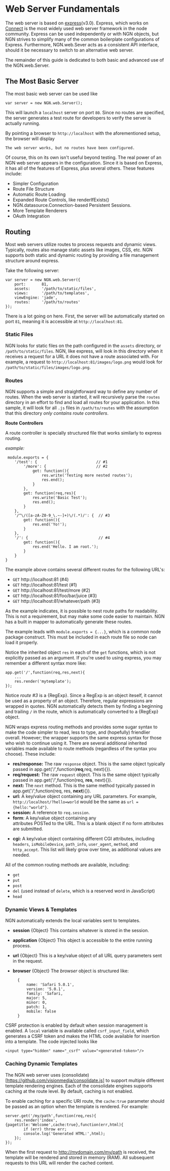 # Web Server Fundamentals

The web server is based on [express](http://expressjs.com)(v3.0).
Express, which works on [Connect](http://senchalabs.github/com/connect) is the most widely used web server framework in
the node community. Express can be used independently or with NGN objects, but NGN strives to
simplify many of the common boilerplate configurations of Express. Furthermore, NGN.web.Sever acts as a
consistent API interface, should it be necessary to switch to an alternative web server.

The remainder of this guide is dedicated to both basic and advanced use of the NGN.web.Server.

## The Most Basic Server

The most basic web server can be used like

	var server = new NGN.web.Server();

This will launch a `localhost` server on port `80`. Since no routes are specified,
the server generates a test route for developers to verify the server is actually running.

By pointing a browser to `http://localhost` with the aforementioned setup, the browser will display

 `The web server works, but no routes have been configured.`
 
Of course, this on its own isn't useful beyond testing. The real power of an NGN web server
appears in the configuration. Since it is based on Express, it has all of the features of Express,
plus several others. These features include:

* Simpler Configuration
* Route File Structure
* Automatic Route Loading
* Expanded Route Controls, like renderIfExists()
* NGN.datasource.Connection-based Persistent Sessions.
* More Template Renderers
* OAuth Integration
 

## Routing

Most web servers utilize routes to process requests and dynamic views.
Typically, routes also manage static assets like images, CSS, etc. NGN
supports both static and dynamic routing by providing a file management
structure around express. 

Take the following server:

	var server = new NGN.web.Server({
		port: 		81,
		assets: 	'/path/to/static/files',
		views: 		'/path/to/templates',
		viewEngine: 'jade',
		routes: 	'/path/to/routes'
	});

There is a lot going on here. First, the server will be automatically started on port `81`,
meaning it is accessible at `http://localhost:81`. 

### Static Files

NGN looks for static files on the path 
configured in the `assets` directory, or `/path/to/static/files`. NGN, like express, will 
look in this directory when it receives a request for a URL it does not have a route associated with.
For example, a request to `http://localhost:81/images/logo.png` would look for 
`/path/to/static/files/images/logo.png`. 

### Routes

NGN supports a simple and straightforward way to define any number of routes.
When the web server is started, it will recursively parse the `routes` directory
in an effort to find and load all routes for your application. In this sample,
it will look for all `.js` files in `/path/to/routes` with the assumption
that this directory _only contains route controllers_.

**Route Controllers**

A route controller is specially structured file that works similarly to express routing.

_example:_

	 module.exports = {
	 	'/test': {							// #1
			'/more': {						// #2
				get: function(){
					res.write('Testing more nested routes');
					res.end();
				}
			},
			get: function(req,res){
				res.write('Basic Test');
				res.end();
			}
		},
		'/^\/([a-zA-Z0-9_\.~-]+)\/(.*)/': {  // #3
			get: function(){
				res.end('Yo!');
			}
		},
		'/': {								 // #4
			get: function(){
				res.end('Hello. I am root.');
			}
		}
	}

The example above contains several different routes for the following URL's:

* `GET` http://localhost:81 (#4)
* `GET` http://localhost:81/test (#1)
* `GET` http://localhost:81/test/more (#2)
* `GET` http://localhost:81/foo/bar/juice (#3)
* `GET` http://localhost:81/whatever/path (#3)

As the example indicates, it is possible to nest route paths for readability.
This is not a requirement, but may make some code easier to maintain. NGN has a built
in mapper to automatically generate these routes.

The example leads with `module.exports = {...}`, which is a common node package construct.
This must be included in each route file so node can load it properly.

Notice the inherited object `res` in each of the `get` functions, which is not explicitly passed as an argument. 
If you're used to using express, you may remember a different syntax more like:

	app.get('/',function(req,res,next){
		...
		res.render('mytemplate');
	});

Notice _route #3_ is a {RegExp}. Since a RegExp is an object iteself, it cannot be used as
a property of an object. Therefore, regular expressions are wrapped in quotes. NGN 
automatically detects them by finding a beginning and trailing `/` in the route, which
is automatically converted to a {RegExp} object.

NGN wraps express routing methods and provides some sugar syntax to make the code simpler to read,
less to type, and (hopefully) friendlier overall. However; the wrapper supports the same express syntax
for those who wish to continue using it. There are several additional inherited variables made available
to route methods (regardless of the syntax you choose). These include:

* **res/response:** The raw `response` object. This is the same object typically passed in app.get('/',function(**req**,req, next){}).
* **req/request:** The raw `request` object. This is the same object typically passed in app.get('/',function(req, **res**, next){}).
* **next:** The `next` method. This is the same method typically passed in app.get('/',function(req, res, **next**){}).
* **url:** A key/value object containing any URL parameters. For example, `http://localhost/?hello=world` would be the same as `url = {hello:"world"}`.
* **session:** A reference to `req.session`.
* **form**: A key/value object containing any <form> attributes POSTed to the URL. This is a blank object if no form attributes are submitted.
* **cgi:** A key/value object containing different CGI attributes, including `headers`, `isMobileDevice`, `path_info`, `user_agent`, `method`, and `http_accept`. This list will likely grow over time, as additional values are needed.

All of the common routing methods are available, including:

* `get`
* `put`
* `post`
* `del` (used instead of `delete`, which is a reserved word in JavaScript)
* `head`

### Dynamic Views & Templates

NGN automatically extends the local variables sent to templates.

* **session** {Object} This contains whatever is stored in the session.
* **application** {Object} This object is accessible to the entire running process.
* **url** {Object} This is a key/value object of all URL query parameters sent in the request.
* **browser** {Object}
The _browser_ object is structured like:

		{
			name: 'Safari 5.0.1',
			version: '5.0.1',
			family:	'Safari,
			major: 5,
			minor: 0,
			patch: 1,
			mobile: false
		}

CSRF protection is enabled by default when session management is enabled. A `local` variable is available called `csrf_input_field`,
which generates a CSRF token and makes the HTML code available for insertion into a template. The code injected looks like

	<input type="hidden" name="_csrf" value="<generated-token>"/>


### Caching Dynamic Templates

The NGN web server uses (consolidate)[https://github.com/visionmedia/consolidate.js] to support
multiple different template rendering engines. Each of the consolidate engines supports
caching at the route level. By default, caching is not enabled.

To enable caching for a specific URI route, the `cache:true` parameter should be passed as an option
when the template is rendered. For example:

	server.get('/my/path',function(req,res){
		res.render('index',{pagetitle:'Welcome',cache:true},function(err,html){
			if (err) throw err;
			console.log('Generated HTML:',html);
		});
	}); 

When the first request to http://mydomain.com/my/path is received, the template will
be rendered and stored in memory (RAM). All subsequent requests to this URL will 
render the cached content.



